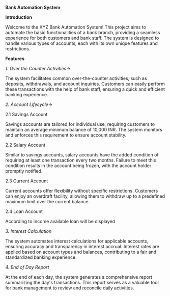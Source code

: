 **Bank Automation System**
                                                                                                    
                                                                                                    
**Introduction**

Welcome to the XYZ Bank Automation System! This project aims to automate the basic functionalities of a bank branch, providing a seamless experience for both customers and bank staff. The system is designed to handle various types of accounts, each with its own unique features and restrictions.

**Features**

_1. Over the Counter Activities_->

The system facilitates common over-the-counter activities, such as deposits, withdrawals, and account inquiries. Customers can easily perform these transactions with the help of bank staff, ensuring a quick and efficient banking experience.

_2. Account Lifecycle_->

2.1 Savings Account

Savings accounts are tailored for individual use, requiring customers to maintain an average minimum balance of 10,000 INR. The system monitors and enforces this requirement to ensure account stability.

2.2 Salary Account

Similar to savings accounts, salary accounts have the added condition of requiring at least one transaction every two months. Failure to meet this condition results in the account being frozen, with the account holder promptly notified.

2.3 Current Account

Current accounts offer flexibility without specific restrictions. Customers can enjoy an overdraft facility, allowing them to withdraw up to a predefined maximum limit over the current balance.

2.4 Loan Account

According to income available loan will be displayed

_3. Interest Calculation_

The system automates interest calculations for applicable accounts, ensuring accuracy and transparency in interest accrual. Interest rates are applied based on account types and balances, contributing to a fair and standardized banking experience.

_4. End of Day Report_

At the end of each day, the system generates a comprehensive report summarizing the day's transactions. This report serves as a valuable tool for bank management to review and reconcile daily activities.
